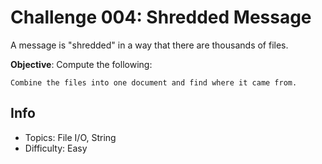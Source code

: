 # Challenge 004: Shredded Message

A message is "shredded" in a way that there are thousands of files.


**Objective**: Compute the following:
```
Combine the files into one document and find where it came from.
```


## Info
* Topics: File I/O, String
* Difficulty: Easy

